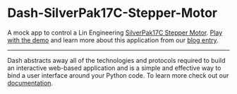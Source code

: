 # Dash-SilverPak17C-Stepper-Motor

A mock app to control a Lin Engineering [SilverPak17C Stepper Motor](https://www.blinkstick.com/). [Play with the demo](https://dash-daq-stepper-motor.herokuapp.com/) and learn more about this application from our [blog entry](https://www.dashdaq.io/stepper-motor-control-in-python).

---

Dash abstracts away all of the technologies and protocols required to build an interactive web-based application and is a simple and effective way to bind a user interface around your Python code. To learn more check out our [documentation](https://dash.plot.ly/).